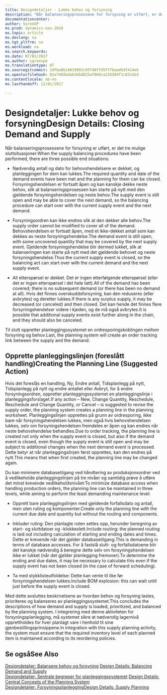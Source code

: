 ```yaml
---
title: Designdetaljer - Lukke behov og forsyning
description: "Når balanseringsprosessene for forsyning er utført, er det tre mulige sluttsituasjoner."
documentationcenter: 
author: SorenGP
ms.prod: dynamics-nav-2018
ms.topic: article
ms.devlang: na
ms.tgt_pltfrm: na
ms.workload: na
ms.search.keywords: 
ms.date: 07/01/2017
ms.author: sgroespe
ms.translationtype: HT
ms.sourcegitcommit: 1dfba8b14019991c95f40ffd5f7fbaed5df414eb
ms.openlocfilehash: 81e7465bdab3dbd025af069ca235504f1c831eb3
ms.contentlocale: nb-no
ms.lasthandoff: 12/01/2017

---
```

# <a name="design-details-closing-demand-and-supply"></a><span data-ttu-id="d506e-103">Designdetaljer: Lukke behov og forsyning</span><span class="sxs-lookup"><span data-stu-id="d506e-103">Design Details: Closing Demand and Supply</span></span>
<span data-ttu-id="d506e-104">Når balanseringsprosessene for forsyning er utført, er det tre mulige sluttsituasjoner:</span><span class="sxs-lookup"><span data-stu-id="d506e-104">When the supply balancing procedures have been performed, there are three possible end situations:</span></span>  

-   <span data-ttu-id="d506e-105">Nødvendig antall og dato for behovshendelsene er dekket, og planleggingen for dem kan lukkes.</span><span class="sxs-lookup"><span data-stu-id="d506e-105">The required quantity and date of the demand events have been met and the planning for them can be closed.</span></span> <span data-ttu-id="d506e-106">Forsyningshendelsen er fortsatt åpen og kan kanskje dekke neste behov, slik at balanseringsprosessen kan starte på nytt med den gjeldende forsyningshendelsen og neste behov.</span><span class="sxs-lookup"><span data-stu-id="d506e-106">The supply event is still open and may be able to cover the next demand, so the balancing procedure can start over with the current supply event and the next demand.</span></span>  

-   <span data-ttu-id="d506e-107">Forsyningsordren kan ikke endres slik at den dekker alle behov.</span><span class="sxs-lookup"><span data-stu-id="d506e-107">The supply order cannot be modified to cover all of the demand.</span></span> <span data-ttu-id="d506e-108">Behovshendelsen er fortsatt åpen, med et ikke-dekket antall som kan dekkes av neste forsyningshendelse.</span><span class="sxs-lookup"><span data-stu-id="d506e-108">The demand event is still open, with some uncovered quantity that may be covered by the next supply event.</span></span> <span data-ttu-id="d506e-109">Gjeldende forsyningshendelse blir dermed lukket, slik at balanseringen kan starte på nytt med det gjeldende behovet og neste forsyningshendelse.</span><span class="sxs-lookup"><span data-stu-id="d506e-109">Thus the current supply event is closed, so the balancing act can start over with the current demand and the next supply event.</span></span>  

-   <span data-ttu-id="d506e-110">All etterspørsel er dekket. Det er ingen etterfølgende etterspørsel (eller det er ingen etterspørsel i det hele tatt).</span><span class="sxs-lookup"><span data-stu-id="d506e-110">All of the demand has been covered; there is no subsequent demand (or there has been no demand at all).</span></span> <span data-ttu-id="d506e-111">Hvis det finnes overskuddsforsyning, kan den reduseres (eller avbrytes) og deretter lukkes.</span><span class="sxs-lookup"><span data-stu-id="d506e-111">If there is any surplus supply, it may be decreased (or canceled) and then closed.</span></span> <span data-ttu-id="d506e-112">Det kan hende det finnes flere forsyningshendelser videre i kjeden, og de må også avbrytes.</span><span class="sxs-lookup"><span data-stu-id="d506e-112">It is possible that additional supply events exist further along in the chain, and they should also be canceled.</span></span>  

 <span data-ttu-id="d506e-113">Til slutt oppretter planleggingssystemet en ordresporingskoblingen mellom forsyning og behov.</span><span class="sxs-lookup"><span data-stu-id="d506e-113">Last, the planning system will create an order tracking link between the supply and the demand.</span></span>  

## <a name="creating-the-planning-line-suggested-action"></a><span data-ttu-id="d506e-114">Opprette planleggingslinjen (foreslått handling)</span><span class="sxs-lookup"><span data-stu-id="d506e-114">Creating the Planning Line (Suggested Action)</span></span>  
 <span data-ttu-id="d506e-115">Hvis det foreslås en handling, Ny, Endre antall, Tidsplanlegg på nytt, Tidsplanlegg på nytt og endre antallet eller Avbryt, for å endre forsyningsordren, oppretter planleggingssystemet en planleggingslinje i planleggingsforslaget.</span><span class="sxs-lookup"><span data-stu-id="d506e-115">If any action – New, Change Quantity, Reschedule, Reschedule and Change Quantity, or Cancel – is suggested to revise the supply order, the planning system creates a planning line in the planning worksheet.</span></span> <span data-ttu-id="d506e-116">Planleggingslinjen opprettes på grunn av ordresporing, ikke bare når forsyningshendelsen lukkes, men også hvis behovshendelsen lukkes, selv om forsyningshendelsen fremdeles er åpen og kan endres når neste behovshendelse behandles.</span><span class="sxs-lookup"><span data-stu-id="d506e-116">Due to order tracking, the planning line is created not only when the supply event is closed, but also if the demand event is closed, even though the supply event is still open and may be subject to additional changes when the next demand event is processed.</span></span> <span data-ttu-id="d506e-117">Dette betyr at når planleggingslinjen først opprettes, kan den endres på nytt.</span><span class="sxs-lookup"><span data-stu-id="d506e-117">This means that when first created, the planning line may be changed again.</span></span>  

 <span data-ttu-id="d506e-118">Du kan minimere databasetilgang ved håndtering av produksjonsordrer ved å vedlikeholde planleggingslinjen på tre nivåer og samtidig prøve å utføre det minst krevende vedlikeholdsnivået:</span><span class="sxs-lookup"><span data-stu-id="d506e-118">To minimize database access when handling production orders, the planning line can be maintained in three levels, while aiming to perform the least demanding maintenance level:</span></span>  

-   <span data-ttu-id="d506e-119">Opprett bare planleggingslinjen med gjeldende forfallsdato og antall, men uten ruting og komponenter.</span><span class="sxs-lookup"><span data-stu-id="d506e-119">Create only the planning line with the current due date and quantity but without the routing and components.</span></span>  

-   <span data-ttu-id="d506e-120">Inkluder ruting: Den planlagte ruten settes opp, herunder beregning av start- og sluttdatoer og -klokkeslett.</span><span class="sxs-lookup"><span data-stu-id="d506e-120">Include routing: the planned routing is laid out including calculation of starting and ending dates and times.</span></span> <span data-ttu-id="d506e-121">Dette er krevende når det gjelder databasetilgang.</span><span class="sxs-lookup"><span data-stu-id="d506e-121">This is demanding in terms of database accesses.</span></span> <span data-ttu-id="d506e-122">For å fastslå slutt- og forfallsdatoene blir det kanskje nødvendig å beregne dette selv om forsyningshendelsen ikke er lukket (når det gjelder planlegging fremover).</span><span class="sxs-lookup"><span data-stu-id="d506e-122">To determine the ending and due dates, it may be necessary to calculate this even if the supply event has not been closed (in the case of forward scheduling).</span></span>  

-   <span data-ttu-id="d506e-123">Ta med stykklisteutfoldelse: Dette kan vente til like før forsyningshendelsen lukkes.</span><span class="sxs-lookup"><span data-stu-id="d506e-123">Include BOM explosion: this can wait until just before the supply event is closed.</span></span>  

 <span data-ttu-id="d506e-124">Med dette avsluttes beskrivelsene av hvordan behov og forsyning lastes, prioriteres og balanseres av planleggingssystemet.</span><span class="sxs-lookup"><span data-stu-id="d506e-124">This concludes the descriptions of how demand and supply is loaded, prioritized, and balanced by the planning system.</span></span> <span data-ttu-id="d506e-125">I integrering med denne aktiviteten for forsyningsplanlegging, må systemet sikre at nødvendig lagernivå opprettholdes for hver planlagt vare i henhold til sine gjenbestillingsprinsippene.</span><span class="sxs-lookup"><span data-stu-id="d506e-125">In integration with this supply planning activity, the system must ensure that the required inventory level of each planned item is maintained according to its reordering policies.</span></span>  

## <a name="see-also"></a><span data-ttu-id="d506e-126">Se også</span><span class="sxs-lookup"><span data-stu-id="d506e-126">See Also</span></span>  
 <span data-ttu-id="d506e-127">[Designdetaljer: Balansere behov og forsyning](design-details-balancing-demand-and-supply.md) </span><span class="sxs-lookup"><span data-stu-id="d506e-127">[Design Details: Balancing Demand and Supply](design-details-balancing-demand-and-supply.md) </span></span>  
 <span data-ttu-id="d506e-128">[Designdetaljer: Sentrale begreper for planleggingssystemet](design-details-central-concepts-of-the-planning-system.md) </span><span class="sxs-lookup"><span data-stu-id="d506e-128">[Design Details: Central Concepts of the Planning System](design-details-central-concepts-of-the-planning-system.md) </span></span>  
 [<span data-ttu-id="d506e-129">Designdetaljer: Forsyningsplanlegging</span><span class="sxs-lookup"><span data-stu-id="d506e-129">Design Details: Supply Planning</span></span>](design-details-supply-planning.md)

